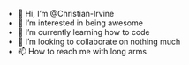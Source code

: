 - 👋 Hi, I’m @Christian-Irvine
- 👀 I’m interested in being awesome
- 🌱 I’m currently learning how to code
- 💞️ I’m looking to collaborate on nothing much
- 📫 How to reach me with long arms

<!---
Christian-Irvine/Christian-Irvine is a ✨ special ✨ repository because its `README.md` (this file) appears on your GitHub profile.
You can click the Preview link to take a look at your changes.
--->
